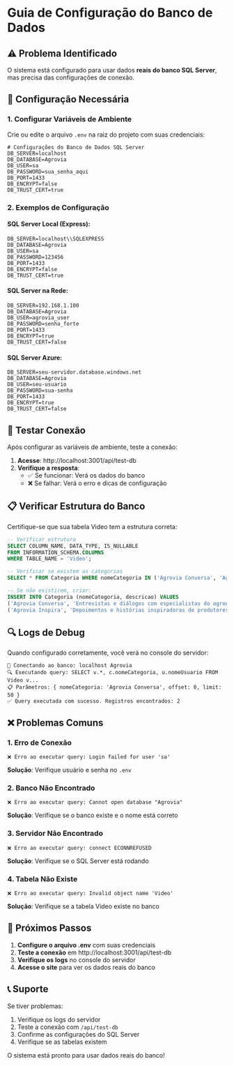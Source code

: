 # Guia de Configuração do Banco de Dados

## ⚠️ Problema Identificado

O sistema está configurado para usar dados **reais do banco SQL Server**, mas precisa das configurações de conexão.

## 🔧 Configuração Necessária

### 1. Configurar Variáveis de Ambiente

Crie ou edite o arquivo `.env` na raiz do projeto com suas credenciais:

```env
# Configurações do Banco de Dados SQL Server
DB_SERVER=localhost
DB_DATABASE=Agrovia
DB_USER=sa
DB_PASSWORD=sua_senha_aqui
DB_PORT=1433
DB_ENCRYPT=false
DB_TRUST_CERT=true
```

### 2. Exemplos de Configuração

#### SQL Server Local (Express):
```env
DB_SERVER=localhost\\SQLEXPRESS
DB_DATABASE=Agrovia
DB_USER=sa
DB_PASSWORD=123456
DB_PORT=1433
DB_ENCRYPT=false
DB_TRUST_CERT=true
```

#### SQL Server na Rede:
```env
DB_SERVER=192.168.1.100
DB_DATABASE=Agrovia
DB_USER=agrovia_user
DB_PASSWORD=senha_forte
DB_PORT=1433
DB_ENCRYPT=true
DB_TRUST_CERT=false
```

#### SQL Server Azure:
```env
DB_SERVER=seu-servidor.database.windows.net
DB_DATABASE=Agrovia
DB_USER=seu-usuario
DB_PASSWORD=sua-senha
DB_PORT=1433
DB_ENCRYPT=true
DB_TRUST_CERT=false
```

## 🧪 Testar Conexão

Após configurar as variáveis de ambiente, teste a conexão:

1. **Acesse**: http://localhost:3001/api/test-db
2. **Verifique a resposta**:
   - ✅ Se funcionar: Verá os dados do banco
   - ❌ Se falhar: Verá o erro e dicas de configuração

## 📋 Verificar Estrutura do Banco

Certifique-se que sua tabela Video tem a estrutura correta:

```sql
-- Verificar estrutura
SELECT COLUMN_NAME, DATA_TYPE, IS_NULLABLE
FROM INFORMATION_SCHEMA.COLUMNS
WHERE TABLE_NAME = 'Video';

-- Verificar se existem as categorias
SELECT * FROM Categoria WHERE nomeCategoria IN ('Agrovia Conversa', 'Agrovia Inspira');

-- Se não existirem, criar:
INSERT INTO Categoria (nomeCategoria, descricao) VALUES
('Agrovia Conversa', 'Entrevistas e diálogos com especialistas do agronegócio'),
('Agrovia Inspira', 'Depoimentos e histórias inspiradoras de produtores rurais');
```

## 🔍 Logs de Debug

Quando configurado corretamente, você verá no console do servidor:

```
🔌 Conectando ao banco: localhost Agrovia
🔍 Executando query: SELECT v.*, c.nomeCategoria, u.nomeUsuario FROM Video v...
📋 Parâmetros: { nomeCategoria: 'Agrovia Conversa', offset: 0, limit: 50 }
✅ Query executada com sucesso. Registros encontrados: 2
```

## ❌ Problemas Comuns

### 1. Erro de Conexão
```
❌ Erro ao executar query: Login failed for user 'sa'
```
**Solução**: Verifique usuário e senha no `.env`

### 2. Banco Não Encontrado
```
❌ Erro ao executar query: Cannot open database "Agrovia"
```
**Solução**: Verifique se o banco existe e o nome está correto

### 3. Servidor Não Encontrado
```
❌ Erro ao executar query: connect ECONNREFUSED
```
**Solução**: Verifique se o SQL Server está rodando

### 4. Tabela Não Existe
```
❌ Erro ao executar query: Invalid object name 'Video'
```
**Solução**: Verifique se a tabela Video existe no banco

## 🚀 Próximos Passos

1. **Configure o arquivo .env** com suas credenciais
2. **Teste a conexão** em http://localhost:3001/api/test-db
3. **Verifique os logs** no console do servidor
4. **Acesse o site** para ver os dados reais do banco

## 📞 Suporte

Se tiver problemas:
1. Verifique os logs do servidor
2. Teste a conexão com `/api/test-db`
3. Confirme as configurações do SQL Server
4. Verifique se as tabelas existem

O sistema está pronto para usar dados reais do banco!
